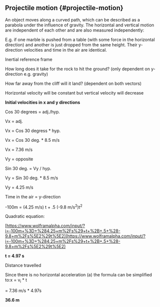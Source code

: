 ## Projectile motion {#projectile-motion}

An object moves along a curved path, which can be described as a parabola under the influence of gravity. The horizontal and vertical motion are independent of each other and are also measured independently:

E.g. if one marble is pushed from a table (with some force in the horizontal direction) and another is just dropped from the same height. Their y-direction velocities and time in the air are identical.

Inertial reference frame

How long does it take for the rock to hit the ground? (only dependent on y-direction e.g. gravity)

How far away from the cliff will it land? (dependent on both vectors)

Horizontal velocity will be constant but vertical velocity will decrease

**Initial velocities in x and y directions**

Cos 30 degrees = adj./hyp.

Vx = adj.

Vx = Cos 30 degress * hyp.

Vx = Cos 30 deg. * 8.5 m/s

Vx = 7.36 m/s

Vy = opposite

Sin 30 deg. = Vy / hyp.

Vy = Sin 30 deg. * 8.5 m/s

Vy = 4.25 m/s

Time in the air = y-direction

-100m = (4.25 m/s) t + .5 (-9.8 m/s<sup>2</sup>)t<sup>2</sup>

Quadratic equation:

[https://www.wolframalpha.com/input/?i=-100m+%3D+%284.25+m%2Fs%29+t+%2B+.5+%28-9.8+m%2Fs%5E2%29t%5E2](https://www.wolframalpha.com/input/?i=-100m+%3D+%284.25+m%2Fs%29+t+%2B+.5+%28-9.8+m%2Fs%5E2%29t%5E2)

**t = 4.97 s**

Distance travelled

Since there is no horizontal acceleration (a) the formula can be simplified to:x = v<sub>i</sub> * t

= 7.36 m/s * 4.97s

**36.6 m**